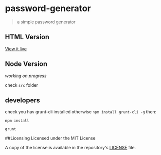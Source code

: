 # password-generator
> a simple password generator

## HTML Version
[View it live ](https://tsamaya.github.io/password-generator/html/)

## Node Version
_working on progress_

check `src` folder

## developers
check you hav grunt-cli installed otherwise `npm install grunt-cli -g`
then:

`npm install`

`grunt`


##Licensing
Licensed under the MIT License

A copy of the license is available in the repository's [LICENSE](LICENSE) file.
